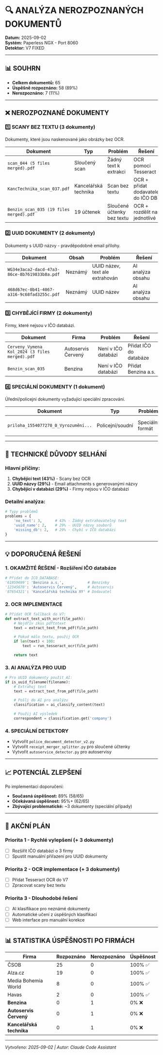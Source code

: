 # 🔍 ANALÝZA NEROZPOZNANÝCH DOKUMENTŮ
**Datum:** 2025-09-02  
**Systém:** Paperless NGX - Port 8060  
**Detektor:** V7 FIXED

---

## 📊 SOUHRN
- **Celkem dokumentů:** 65
- **Úspěšně rozpoznáno:** 58 (89%)
- **Nerozpoznáno:** 7 (11%)

---

## ❌ NEROZPOZNANÉ DOKUMENTY

### 1️⃣ SCANY BEZ TEXTU (3 dokumenty)
Dokumenty, které jsou naskenované jako obrázky bez OCR.

| Dokument | Typ | Problém | Řešení |
|----------|-----|---------|--------|
| `scan_044 (5 files merged).pdf` | Sloučený scan | Žádný text k extrakci | OCR pomocí Tesseract |
| `KancTechnika_scan_037.pdf` | Kancelářská technika | Scan bez textu | OCR + přidat dodavatele do IČO DB |
| `Benzin_scan_035 (19 files merged).pdf` | 19 účtenek | Sloučené účtenky bez textu | OCR + rozdělit na jednotlivé |

### 2️⃣ UUID DOKUMENTY (2 dokumenty)
Dokumenty s UUID názvy - pravděpodobně email přílohy.

| Dokument | Obsah | Problém | Řešení |
|----------|-------|---------|--------|
| `WG34e3aca2-dacd-47a3-86ce-8b7619833b8a.pdf` | Neznámý | UUID název, text ale extrahován | AI analýza obsahu |
| `468d67ec-0b41-4067-a316-9c68fad3255c.pdf` | Neznámý | UUID název | AI analýza obsahu |

### 3️⃣ CHYBĚJÍCÍ FIRMY (2 dokumenty)
Firmy, které nejsou v IČO databázi.

| Dokument | Firma | Problém | Řešení |
|----------|-------|---------|--------|
| `Cerveny_Vymena Kol_2024 (3 files merged).pdf` | Autoservis Červený | Není v IČO databázi | Přidat IČO do databáze |
| `Benzin_scan_035` | Benzina | Není v IČO databázi | Přidat Benzina a.s. |

### 4️⃣ SPECIÁLNÍ DOKUMENTY (1 dokument)
Úřední/policejní dokumenty vyžadující speciální zpracování.

| Dokument | Typ | Problém | Řešení |
|----------|-----|---------|--------|
| `priloha_1554077270_0_Vyrozumění...` | Policejní/soudní | Speciální formát | Police document detector |

---

## 🔧 TECHNICKÉ DŮVODY SELHÁNÍ

### Hlavní příčiny:
1. **Chybějící text (43%)** - Scany bez OCR
2. **UUID názvy (29%)** - Email attachments s generovanými názvy
3. **Chybějící v databázi (29%)** - Firmy nejsou v IČO databázi

### Detailní analýza:
```python
# Typy problémů
problems = {
    'no_text': 3,      # 43% - Žádný extrahovatelný text
    'uuid_name': 2,    # 29% - UUID názvy souborů
    'missing_db': 2,   # 29% - Chybí v IČO databázi
}
```

---

## 💡 DOPORUČENÁ ŘEŠENÍ

### 1. OKAMŽITÉ ŘEŠENÍ - Rozšíření IČO databáze
```python
# Přidat do ICO_DATABASE:
'61859699': 'Benzina a.s.',           # Benzínky
'12345678': 'Autoservis Červený',     # Autoservis
'87654321': 'Kancelářská technika XY' # Dodavatel
```

### 2. OCR IMPLEMENTACE
```python
# Přidat OCR fallback do V7:
def extract_text_with_ocr(file_path):
    # Nejdřív zkus pdftotext
    text = extract_text_from_pdf(file_path)
    
    # Pokud málo textu, použij OCR
    if len(text) < 100:
        text = run_tesseract_ocr(file_path)
    
    return text
```

### 3. AI ANALÝZA PRO UUID
```python
# Pro UUID dokumenty použít AI:
if is_uuid_filename(filename):
    # Extrahuj text
    text = extract_text_from_pdf(file_path)
    
    # Pošli do AI pro analýzu
    classification = ai_classify_content(text)
    
    # Použij AI výsledek
    correspondent = classification.get('company')
```

### 4. SPECIÁLNÍ DETEKTORY
- Vytvořit `police_document_detector_v2.py`
- Vytvořit `receipt_merger_splitter.py` pro sloučené účtenky
- Vytvořit `autoservice_detector.py` pro autoservisy

---

## 📈 POTENCIÁL ZLEPŠENÍ

Po implementaci doporučení:
- **Současná úspěšnost:** 89% (58/65)
- **Očekávaná úspěšnost:** 95%+ (62/65)
- **Zbývající problematické:** ~3 dokumenty (speciální případy)

---

## 🎯 AKČNÍ PLÁN

### Priorita 1 - Rychlé vylepšení (+ 3 dokumenty)
- [ ] Rozšířit IČO databázi o 3 firmy
- [ ] Spustit manuální přiřazení pro UUID dokumenty

### Priorita 2 - OCR implementace (+ 3 dokumenty)  
- [ ] Přidat Tesseract OCR do V7
- [ ] Zpracovat scany bez textu

### Priorita 3 - Dlouhodobé řešení
- [ ] AI klasifikace pro neznámé dokumenty
- [ ] Automatické učení z úspěšných klasifikací
- [ ] Web interface pro manuální korekce

---

## 📊 STATISTIKA ÚSPĚŠNOSTI PO FIRMÁCH

| Firma | Rozpoznáno | Nerozpoznáno | Úspěšnost |
|-------|------------|--------------|-----------|
| ČSOB | 25 | 0 | 100% ✅ |
| Alza.cz | 19 | 0 | 100% ✅ |
| Media Bohemia World | 8 | 0 | 100% ✅ |
| Havas | 2 | 0 | 100% ✅ |
| **Benzina** | 0 | 1 | 0% ❌ |
| **Autoservis Červený** | 0 | 1 | 0% ❌ |
| **Kancelářská technika** | 0 | 1 | 0% ❌ |

---

*Vytvořeno: 2025-09-02 | Autor: Claude Code Assistant*